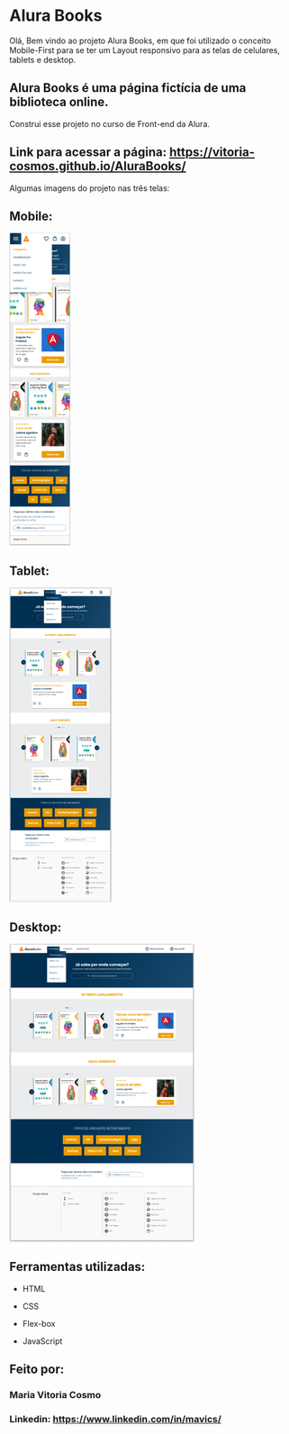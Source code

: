 # Alura Books
Olá, Bem vindo ao projeto Alura Books, em que foi utilizado o conceito Mobile-First para se ter um Layout responsivo para as telas de celulares, tablets e desktop.

## Alura Books é uma página fictícia de uma biblioteca online.

Construi esse projeto no curso de Front-end da Alura.

## Link para acessar a página: https://vitoria-cosmos.github.io/AluraBooks/

Algumas imagens do projeto nas três telas: 

## Mobile:
 <img src="/projectImg/mobileImage.png">

## Tablet: 
 <img src="/projectImg/tabletImage.png">

## Desktop: 
<img src="/projectImg/desktopImage.png">

## Ferramentas utilizadas:

* HTML

* CSS

* Flex-box

* JavaScript

## Feito por:

### Maria Vitoria Cosmo

### Linkedin: https://www.linkedin.com/in/mavics/
